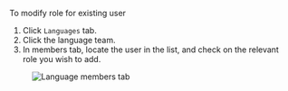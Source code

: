 To modify role for existing user

1. Click `Languages` tab.
1. Click the language team.
1. In members tab, locate the user in the list, and check on the relevant role you wish to add.

<figure>
<img alt="Language members tab" src="images/language-members-tab.gif" />
</figure>
<br/>